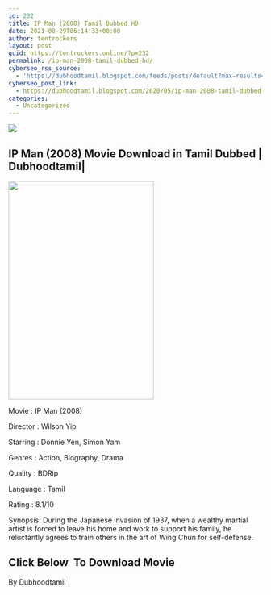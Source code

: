 ```yaml
---
id: 232
title: IP Man (2008) Tamil Dubbed HD
date: 2021-08-29T06:14:33+00:00
author: tentrockers
layout: post
guid: https://tentrockers.online/?p=232
permalink: /ip-man-2008-tamil-dubbed-hd/
cyberseo_rss_source:
  - 'https://dubhoodtamil.blogspot.com/feeds/posts/default?max-results=150&start-index=301'
cyberseo_post_link:
  - https://dubhoodtamil.blogspot.com/2020/05/ip-man-2008-tamil-dubbed-hd.html
categories:
  - Uncategorized
---
```

<div class="media_block">
  <img src="https://1.bp.blogspot.com/-tk6CDVSQSlQ/X3RgkdsXxEI/AAAAAAAACok/RULW3cMxTacimpDSY2s-AuEnj2lCk0KUQCNcBGAsYHQ/s72-w288-h433-c/MV5BNTFmMjM3M2UtOTIyZC00Zjk3LTkzODUtYTdhNGRmNzFhYzcyXkEyXkFqcGdeQXVyMTMxODk2OTU%2540._V1_.jpg" class="media_thumbnail" />
</div>

<div dir="ltr" trbidi="on" readability="17.032629558541">
  <h2>
    IP Man (2008) Movie Download in Tamil Dubbed | Dubhoodtamil|
  </h2>
  
  <div class="separator">
    <a href="https://1.bp.blogspot.com/-tk6CDVSQSlQ/X3RgkdsXxEI/AAAAAAAACok/RULW3cMxTacimpDSY2s-AuEnj2lCk0KUQCNcBGAsYHQ/s1500/MV5BNTFmMjM3M2UtOTIyZC00Zjk3LTkzODUtYTdhNGRmNzFhYzcyXkEyXkFqcGdeQXVyMTMxODk2OTU%2540._V1_.jpg"><img loading="lazy" border="0" data-original-height="1500" data-original-width="1000" height="433" src="https://1.bp.blogspot.com/-tk6CDVSQSlQ/X3RgkdsXxEI/AAAAAAAACok/RULW3cMxTacimpDSY2s-AuEnj2lCk0KUQCNcBGAsYHQ/w288-h433/MV5BNTFmMjM3M2UtOTIyZC00Zjk3LTkzODUtYTdhNGRmNzFhYzcyXkEyXkFqcGdeQXVyMTMxODk2OTU%2540._V1_.jpg" width="288" /></a>
  </div>
  
  <p>
    Movie<span> </span>:<span> </span>IP Man (2008)&nbsp;
  </p>
  
  <p>
    Director<span> </span>:<span> </span>Wilson Yip&nbsp;
  </p>
  
  <p>
    Starring<span> </span>:<span> </span>Donnie Yen, Simon Yam&nbsp;
  </p>
  
  <p>
    Genres<span> </span>:<span> </span>Action, Biography, Drama&nbsp;
  </p>
  
  <p>
    Quality<span> </span>:<span> </span>BDRip&nbsp;
  </p>
  
  <p>
    Language<span> </span>:<span> </span>Tamil&nbsp;
  </p>
  
  <p>
    Rating<span> </span>:<span> </span>8.1/10&nbsp;
  </p>
  
  <p>
    Synopsis: During the Japanese invasion of 1937, when a wealthy martial artist is forced to leave his home and work to support his family, he reluctantly agrees to train others in the art of Wing Chun for self-defense.
  </p>
  
  <h2>
    <span><b>Click Below&nbsp; To Download Movie</b></span>
  </h2>
  
  <div>
    <p>
      By Dubhoodtamil
    </p>
  </div>
</div>